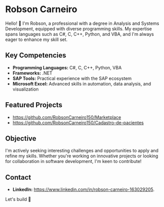 # Robson Carneiro

Hello! 👋 I'm Robson, a professional with a degree in Analysis and Systems Development, equipped with diverse programming skills. My expertise spans languages such as C#, C, C++, Python, and VBA, and I'm always eager to enhance my skill set.

## Key Competencies
- **Programming Languages:** C#, C, C++, Python, VBA
- **Frameworks:** .NET
- **SAP Tools:** Practical experience with the SAP ecosystem
- **Microsoft Excel:** Advanced skills in automation, data analysis, and visualization

## Featured Projects
- https://github.com/RobsonCarneiro150/Marketplace
- https://github.com/RobsonCarneiro150/Cadastro-de-pacientes

## Objective
I'm actively seeking interesting challenges and opportunities to apply and refine my skills. Whether you're working on innovative projects or looking for collaboration in software development, I'm keen to contribute!

## Contact
- **LinkedIn:** https://www.linkedin.com/in/robson-carneiro-163029205.

Let's build 🚀

<div>
<a href="https://github.com/RobsonCarneiro150">
<!-- Linguagens<img loading="lazy" height="180em" src="https://github-readme-stats.vercel.app/api/top-langs/?username=RobsonCarneiro150&layout=compact&langs_count=7&theme=default"/>
Stats<img loading="lazy" height="180em" src="https://github-readme-stats.vercel.app/api?username=RobsonCarneiro150&show_icons=true&theme=default&include_all_commits=true&count_private=true"/> -->
</div>

<!-- Teste
**RobsonCarneiro150/RobsonCarneiro150** is a ✨ _special_ ✨ repository because its `README.md` (this file) appears on your GitHub profile.

Here are some ideas to get you started:

- 🔭 I’m currently working on ...
- 🌱 I’m currently learning ...
- 👯 I’m looking to collaborate on ...
- 🤔 I’m looking for help with ...
- 💬 Ask me about ...
- 📫 How to reach me: ...
- 😄 Pronouns: ...
- ⚡ Fun fact: ...
-->
